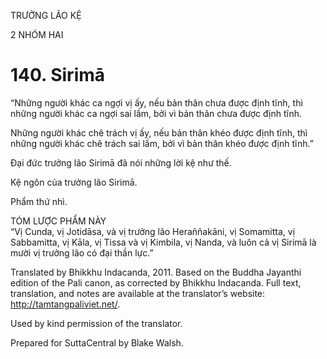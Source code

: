 TRƯỞNG LÃO KỆ

2 NHÓM HAI

# 140\. Sirimā

“Những người khác ca ngợi vị ấy, nếu bản thân chưa được định tĩnh, thì những người khác ca ngợi sai lầm, bởi vì bản thân chưa được định tĩnh.

Những người khác chê trách vị ấy, nếu bản thân khéo được định tĩnh, thì những người khác chê trách sai lầm, bởi vì bản thân khéo được định tĩnh.”

Đại đức trưởng lão Sirimā đã nói những lời kệ như thế.

Kệ ngôn của trưởng lão Sirimā.

Phẩm thứ nhì.

TÓM LƯỢC PHẨM NÀY  
“Vị Cunda, vị Jotidāsa, và vị trưởng lão Heraññakāni, vị Somamitta, vị Sabbamitta, vị Kāla, vị Tissa và vị Kimbila, vị Nanda, và luôn cả vị Sirimā là mười vị trưởng lão có đại thần lực.”

Translated by Bhikkhu Indacanda, 2011. Based on the Buddha Jayanthi edition of the Pali canon, as corrected by Bhikkhu Indacanda. Full text, translation, and notes are available at the translator’s website: http://tamtangpaliviet.net/.

Used by kind permission of the translator.

Prepared for SuttaCentral by Blake Walsh.